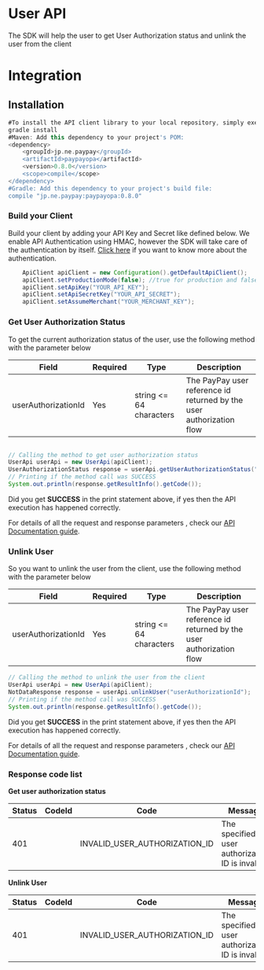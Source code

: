 # User API
The SDK will help the user to get User Authorization status and unlink the user from the client

# Integration

## Installation

```groovy
#To install the API client library to your local repository, simply execute:
gradle install
#Maven: Add this dependency to your project's POM:
<dependency>
    <groupId>jp.ne.paypay</groupId>
    <artifactId>paypayopa</artifactId>
    <version>0.8.0</version>
    <scope>compile</scope>
</dependency>
#Gradle: Add this dependency to your project's build file:
compile "jp.ne.paypay:paypayopa:0.8.0"
```
### Build your Client
Build your client by adding your API Key and Secret like defined below. We enable API Authentication using HMAC, however the SDK will take care of the authentication by itself. [Click here](https://www.paypay.ne.jp/opa/doc/v1.0/pending_payments#tag/Api-Authentication) if you want to know more about the authentication. 
```java
    ApiClient apiClient = new Configuration().getDefaultApiClient();
    apiClient.setProductionMode(false); //true for production and false for sandbox. Default is sandbox
    apiClient.setApiKey("YOUR_API_KEY");
    apiClient.setApiSecretKey("YOUR_API_SECRET");
    apiClient.setAssumeMerchant("YOUR_MERCHANT_KEY");
```

### Get User Authorization Status
To get the current authorization status of the user, use the following method with the parameter below

| Field  | Required  |Type   | Description  |  
|---|---|---|---|
|userAuthorizationId   |  Yes |string <= 64 characters  |The PayPay user reference id returned by the user authorization flow  |

```java

// Calling the method to get user authorization status
UserApi userApi = new UserApi(apiClient);
UserAuthorizationStatus response = userApi.getUserAuthorizationStatus("userAuthorizationId");
// Printing if the method call was SUCCESS
System.out.println(response.getResultInfo().getCode());

```
Did you get **SUCCESS** in the print statement above, if yes then the API execution has happened correctly.

For details of all the request and response parameters , check our [API Documentation guide](https://www.paypay.ne.jp/opa/doc/v1.0/continuous_payments#operation/getUserAuthorizationStatus).

### Unlink User
So you want to unlink the user from the client, use the following method with the parameter below

| Field  | Required  |Type   | Description  |  
|---|---|---|---|
|userAuthorizationId   |  Yes |string <= 64 characters  |The PayPay user reference id returned by the user authorization flow  |

```java
// Calling the method to unlink the user from the client
UserApi userApi = new UserApi(apiClient);
NotDataResponse response = userApi.unlinkUser("userAuthorizationId");
// Printing if the method call was SUCCESS
System.out.println(response.getResultInfo().getCode());
```
Did you get **SUCCESS** in the print statement above, if yes then the API execution has happened correctly.

For details of all the request and response parameters , check our [API Documentation guide](https://www.paypay.ne.jp/opa/doc/v1.0/continuous_payments#operation/unlinkUser).


### Response code list

**Get user authorization status**

|Status	|CodeId	|Code	|Message|
|---|---|---|---|
|401	||	INVALID_USER_AUTHORIZATION_ID	|The specified user authorization ID is invalid.|

**Unlink User**

|Status	|CodeId	|Code	|Message|
|---|---|---|---|
|401	||	INVALID_USER_AUTHORIZATION_ID	|The specified user authorization ID is invalid.|